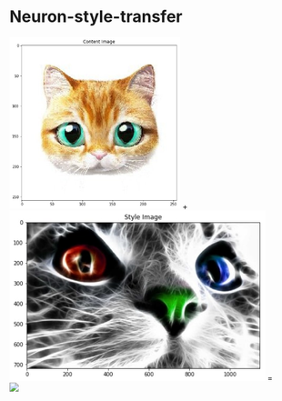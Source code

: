 # Neuron-style-transfer

<img src="style and content images/content1.jpg" width="300"/>  +  <img src="style and content images/style1.jpg" alt="total loss" height="300"/> =
<br/>
<img src="output images/VGG16_1.jpg"  width="300"/>  
